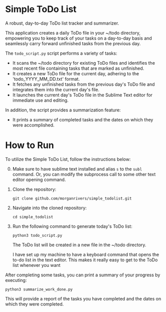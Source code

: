 # Simple ToDo List
A robust, day-to-day ToDo list tracker and summarizer.

This application creates a daily ToDo file in your ~/todo directory, empowering you to keep track of your tasks on a day-to-day basis and seamlessly carry forward unfinished tasks from the previous day.

The `todo_script.py` script performs a variety of tasks:

- It scans the ~/todo directory for existing ToDo files and identifies the most recent file containing tasks that are marked as unfinished.
- It creates a new ToDo file for the current day, adhering to the 'todo_YYYY_MM_DD.txt' format.
- It fetches any unfinished tasks from the previous day's ToDo file and integrates them into the current day's file.
- It launches the current day's ToDo file in the Sublime Text editor for immediate use and editing.

In addition, the script provides a summarization feature:

- It prints a summary of completed tasks and the dates on which they were accomplished.

# How to Run
To utilize the Simple ToDo List, follow the instructions below:

0. Make sure to have sublime text installed and alias `s` to the `subl` command. Or, you can modify the subprocess call to some other text editor opening command.

1. Clone the repository:
    ```
    git clone github.com/morganrivers/simple_todolist.git
    ```

2. Navigate into the cloned repository:
    ```
    cd simple_todolist
    ```

3. Run the following command to generate today's ToDo list:
    ```
    python3 todo_script.py
    ```
    The ToDo list will be created in a new file in the ~/todo directory.
 
    I have set up my machine to have a keyboard command that opens the to-do list in the text editor. This makes it really easy to get to the ToDo list whenever you want

After completing some tasks, you can print a summary of your progress by executing:

```
python3 summarize_work_done.py
```

This will provide a report of the tasks you have completed and the dates on which they were completed.

